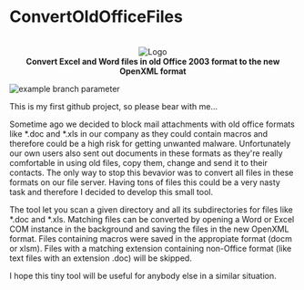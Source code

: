 # ConvertOldOfficeFiles
<p align="center"></br>
  <img src="https://github.com/bdegel/ConvertOldOfficeFiles/blob/master/ConvertOldOfficeFiles/Convert-File.ico" alt="Logo"/></br>
  <b>Convert Excel and Word files in old Office 2003 format to the new OpenXML format</b></br>
</p>

![example branch parameter](https://github.com/farosch/ConvertOldOfficeFiles/actions/workflows/ci.yml/badge.svg?branch=master)

This is my first github project, so please bear with me...


Sometime ago we decided to block mail attachments with old office formats like *.doc and *.xls in our company as they could contain macros and therefore could be a high risk for getting unwanted malware. Unfortunately our own users also sent out documents in these formats as they're really comfortable in using old files, copy them, change and send it to their contacts. The only way to stop this bevavior was to convert all files in these formats on our file server. Having tons of files this could be a very nasty task and therefore I decided to develop this small tool.

The tool let you scan a given directory and all its subdirectories for files like *.doc and *.xls. Matching files can be converted by opening a Word or Excel COM instance in the background and saving the files in the new OpenXML format. Files containing macros were saved in the appropiate format (docm or xlsm). Files with a matching extension containing non-Office format (like text files with an extension .doc) will be skipped.

I hope this tiny tool will be useful for anybody else in a similar situation.
